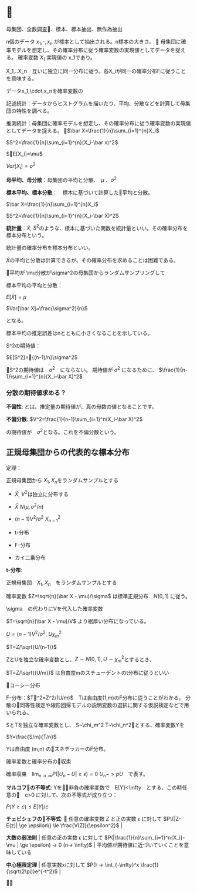 
# 

母集団、全数調査、標本、標本抽出、無作為抽出

n個のデータ $x_1,\cdot,x_n$ が標本として抽出される。n標本の大きさ。

母集団に確率モデルを想定し、その確率分布に従う確率変数の実現値としてデータを捉える。
確率変数 $X_1$ 実現値の x_1であり。

X_1,..X_n　互いに独立に同一分布に従う。各X_iが同一の確率分布Fに従うことを意味する。

データx_1,\cdot,x_nを確率変数の

記述統計：データからヒストグラムを描いたり、平均、分散などを計算して母集団の特性を調べる。

推測統計：母集団に確率モデルを想定し、その確率分布に従う確率変数の実現値としてデータを捉える。

$\bar X=\frac{1}{n}\sum_{i=1}^{n}X_i$

$S^2=\frac{1}{n}\sum_{i=1}^{n}(X_i-\bar x)^2$


$E[X_i]=\mu$

$Var[X_i]=\sigma^2$

**母平均、母分散**：母集団の平均と分散、　$\mu$ 、$\sigma^2$

**標本平均、標本分散**：　標本に基づいて計算した平均と分散。

$\bar X=\frac{1}{n}\sum_{i=1}^{n}X_i$

$S^2=\frac{1}{n}\sum_{i=1}^{n}(X_i-\bar X)^2$

**統計量**：$\bar X$, $S^2$のような、標本に基づいた関数を統計量といい。その確率分布を標本分布という。

統計量の確率分布を標本分布といい。

$\bar X$の平均と分散は計算できるが、その確率分布を求めることは困難である。

平均が \mu分散が\sigma^2の母集団からランダムサンプリングして

標本平均の平均と分散：

$E[\bar X]=\mu$

$Var[\bar X]=\frac{\sigma^2}{n}$




となる。

標本平均の推定誤差はnとともに小さくなることを示している。

S^2の期待値：

$E[S^2]={(n-1)/n}\sigma^2$

S^2の期待値は　$\sigma^2$　にならない。
期待値が $\sigma^2$ になるために、 $\frac{1}{n-1}\sum_{i=1}^{n}(X_i-\bar X)^2$

### 分散の期待値求める？

**不偏性**: とは、推定量の期待値が、真の母数の値となることです。

**不偏分散**: $V^2=\frac{1}{n-1}\sum_{i=1}^n(X_i-\bar X)^2$

の期待値が　$\sigma^2$となる。これを不偏分散という。


## 正規母集団からの代表的な標本分布



定理：

正規母集団から
$X_1, X_n$をランダムサンプルとする

- $\bar X$, $V^2$は独立に分布する
- $\bar X ~ N(\mu, \sigma^2 / n)$
- $(n-1)V^2/\sigma^2~ X^2_{n-1}$


- t-分布
- F-分布
- カイ二乗分布

**t-分布**:

正規母集団　$X_1, X_n$　をランダムサンプルとする

確率変数 $Z=\sqrt{n}(\bar X - \mu)/\sigma$ は標準正規分布　$N(0,1)$ に従う。

\sigma　の代わりにVを代入した確率変数

$T=\sqrt{n}(\bar X - \mu)/V$ より裾厚い分布になっている。

$U=(n-1)V^2/\sigma^2$, $U  \chi_m^2$

$T=Z/\sqrt{U/(n-1)}$

ZとUを独立な確率変数とし、$Z \sim N(0,1), U \sim \chi_m^2$とするとき、

$T=Z/\sqrt{(U/m)}$
は自由度mのスチューデントのt分布に従うといい

コーシー分布


F-分布：$T^2=Z^2/(U/m)$　Tは自由度(1,m)のF分布に従うことがわかる。
分散の同等性検定や線形回帰モデルの説明変数の選択に関する仮説検定などで用いられる。

SとTを独立な確率変数とし、 S~\chi_m^2 T~\chi_n^2とする、確率変数Yを

$Y=\frac{S/m}{T/n}$

Yは自由度 (m,n) のスネデッカーのF分布。

確率変数と確率分布の収束

確率収束　$\lim_{n \rightarrow \infty} P(|U_n-U| \ge \epsilon)=0$ $U_n-> pU$　で表す。

**マルコフの不等式**: Yを非負の確率変数で　E[Y]<\infty　とする、この時任意の　c>0 に対して、次の不等式が成り立つ：

$P(Y\ge c) \le E[Y]/c$

**チェビシェフの不等式**:

 任意の確率変数 $Z$ と正の実数 $\epsilon$ に対して $P\{|Z-E(z)| \ge \epsilon\} \le \frac{V(Z)}{\epsilon^2}$  |

**大数の弱法則** | 任意の正の実数 $\epsilon$ に対して $P(|\frac{1}{n}\sum_{i=1}^n{X_i}- \mu | \ge \epsilon) -> 0 (n-> \infty)$ | 平均値が期待値に近づいていくことを意味している

**中心極限定理** | 任意実数xに対して $P() -> \int_{-\infty}^x \frac{1}{\sqrt(2\pi)}e^{-t^2}$ |



